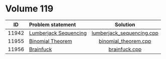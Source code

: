 # Volume 119

|  ID   |     Problem statement     |           Solution            |
|:-----:|:--------------------------|:-----------------------------:|
| 11942 | [Lumberjack Sequencing][] | [lumberjack_sequencing.cpp][] |
| 11955 | [Binomial Theorem][]      | [binomial_theorem.cpp][]      |
| 11956 | [Brainfuck][]             | [brainfuck.cpp][]             |

[Lumberjack Sequencing]: http://uva.onlinejudge.org/index.php?option=com_onlinejudge&Itemid=8&category=229&page=show_problem&problem=3093
[Binomial Theorem]:      http://uva.onlinejudge.org/index.php?option=com_onlinejudge&Itemid=8&category=229&page=show_problem&problem=3106
[Brainfuck]:             http://uva.onlinejudge.org/index.php?option=com_onlinejudge&Itemid=8&category=229&page=show_problem&problem=3107

[lumberjack_sequencing.cpp]: lumberjack_sequencing.cpp
[binomial_theorem.cpp]:      binomial_theorem.cpp
[brainfuck.cpp]:             brainfuck.cpp
